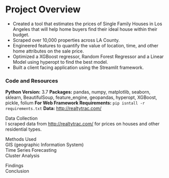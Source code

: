 
# Project Overview
* Created a tool that estimates the prices of Single Family Houses in Los Angeles that will help home buyers find their ideal house within their budget.
* Scraped over 10,000 properties across LA County.
* Engineered features to quantify the value of location, time, and other home attributes on the sale price.
* Optimized a XGBoost regressor, Random Forest Regressor and a Linear Model using hyperopt to find the best model.
* Built a client facing application using the Streamlit framework.

### Code and Resources
**Python Version:** 3.7
**Packages:** pandas, numpy, matplotlib, seaborn, sklearn, BeautifulSoup, feature_engine, geopandas, hyperopt, XGBoost, pickle, folium
**For Web Framework Requirements:** `pip isntall -r requirements.txt`
**Data:** http://realtytrac.com/

Data Collection</br>
I scraped data from http://realtytrac.com/ for prices on houses and other residential types.

Methods Used</br>
GIS (geographic Information System)</br>
Time Series Forecasting</br>
Cluster Analysis</br>

Findings</br>
Conclusion
